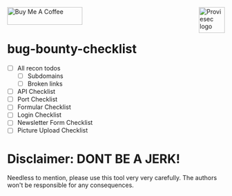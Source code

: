 <a href="https://proviesec.org/">
    <img src="https://avatars.githubusercontent.com/u/92156402?s=400&u=7fe0dbb9085a37818ee8c2b061432a9a69cbff42&v=4" alt="Proviesec logo" title="Proviesec" align="right" height="60" />
</a>
<a href="https://www.buymeacoffee.com/proviesec" target="_blank"><img src="https://cdn.buymeacoffee.com/buttons/default-orange.png" alt="Buy Me A Coffee" height="41" width="174"></a>

# bug-bounty-checklist

- [ ] All recon todos 
  - [ ] Subdomains
  - [ ] Broken links
- [ ] API Checklist 
- [ ] Port Checklist 
- [ ] Formular Checklist
- [ ] Login Checklist
- [ ] Newsletter Form Checklist
- [ ] Picture Upload Checklist

# Disclaimer: DONT BE A JERK!
Needless to mention, please use this tool very very carefully. The authors won't be responsible for any consequences.
 

